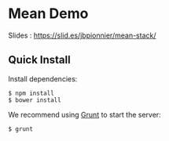 Mean Demo
=========

Slides : https://slid.es/jbpionnier/mean-stack/

## Quick Install
  Install dependencies:

    $ npm install
    $ bower install

  We recommend using [Grunt](https://github.com/gruntjs/grunt-cli) to start the server:

    $ grunt
